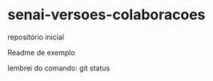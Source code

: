 # senai-versoes-colaboracoes
repositório inicial 

Readme de exemplo

lembrei do comando: git status 
